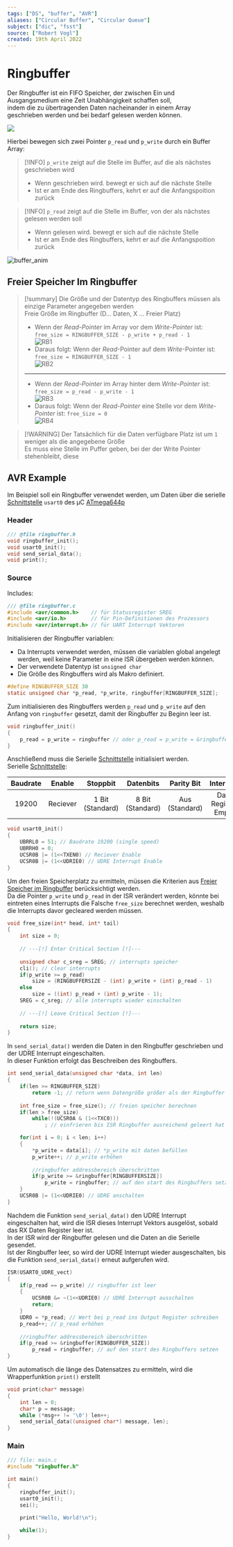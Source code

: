 ```yaml
---
tags: ["DS", "buffer", "AVR"]
aliases: ["Circular Buffer", "Circular Queue"]
subject: ["dic", "fsst"]
source: ["Robert Vogl"]
created: 19th April 2022
---
```


# Ringbuffer

Der Ringbuffer ist ein FIFO Speicher, der zwischen Ein und Ausgangsmedium eine Zeit Unabhängigkeit schaffen soll,  
indem die zu übertragenden Daten nacheinander in einem Array geschrieben werden und bei bedarf gelesen werden können.

![](assets/Circular_Buffer_Animation.gif)

Hierbei bewegen sich zwei Pointer `p_read` und `p_write` durch ein Buffer Array:

> [!INFO] `p_write` zeigt auf die Stelle im Buffer, auf die als nächstes geschrieben wird
> - Wenn geschrieben wird. bewegt er sich auf die nächste Stelle
> - Ist er am Ende des Ringbuffers, kehrt er auf die Anfangspoition zurück

> [!INFO] `p_read` zeigt auf die Stelle im Buffer, von der als nächstes gelesen werden soll
> - Wenn gelesen wird. bewegt er sich auf die nächste Stelle
> - Ist er am Ende des Ringbuffers, kehrt er auf die Anfangspoition zurück


![buffer_anim](assets/buffer_anim.gif)

## Freier Speicher Im Ringbuffer

> [!summary] Die Größe und der Datentyp des Ringbuffers müssen als einzige Parameter angegeben werden  
> Freie Größe im Ringbuffer (D… Daten, X … Freier Platz)
> - Wenn der *Read-Pointer* im Array vor dem *Write-Pointer* ist: `free_size = RINGBUFFER_SIZE - p_write + p_read - 1`  
> ![RB1](assets/RB1.png)
> - Daraus folgt: Wenn der *Read*-Pointer auf dem *Write*-Pointer ist: `free_size = RINGBUFFER_SIZE - 1`  
> ![RB2](assets/RB2.png)
> ---
> - Wenn der *Read-Pointer* im Array hinter dem *Write-Pointer* ist: `free_size = p_read - p_write - 1`  
> ![RB3](assets/RB3.png)
> - Daraus folgt: Wenn der *Read-Pointer* eine Stelle vor dem *Write-Pointer* ist: `free_Size = 0`  
> ![RB4](assets/RB4.png)

> [!WARNING] Der Tatsächlich für die Daten verfügbare Platz ist um `1` weniger als die angegebene Größe  
> Es muss eine Stelle im Puffer geben, bei der der Write Pointer stehenbleibt, diese 

## AVR Example

Im Beispiel soll ein Ringbuffer verwendet werden, um Daten über die serielle [Schnittstelle]({MOC}%20Schnittstellen.md) `usart0` des µC [ATmega644p](AVR%20ATmega644p.md)

### Header

```c
/// @file ringbuffer.h
void ringbuffer_init();
void usart0_init();
void send_serial_data();
void print();
```

### Source

Includes:
```c
/// @file ringbuffer.c
#include <avr/common.h>    // für Statusregister SREG
#include <avr/io.h>        // für Pin-Definitionen des Prozessors
#include <avr/interrupt.h> // für UART Interrupt Vektoren
```
Initialisieren der Ringbuffer variablen:
- Da Interrupts verwendet werden, müssen die variablen global angelegt werden, weil keine Parameter in eine ISR übergeben werden können.
- Der verwendete Datentyp ist `unsigned char`
- Die Größe des Ringbuffers wird als Makro definiert.
```c
#define RINGBUFFER_SIZE 30
static unsigned char *p_read, *p_write, ringbuffer[RINGBUFFER_SIZE];
```
Zum initialisieren des Ringbuffers werden `p_read` und `p_write` auf den Anfang von `ringbuffer` gesetzt, damit der Ringbuffer zu Beginn leer ist.
```c
void ringbuffer_init()
{
	p_read = p_write = ringbuffer // oder p_read = p_write = &ringbuffer[0]
}
```
Anschließend muss die Serielle [Schnittstelle]({MOC}%20Schnittstellen.md) initialisiert werden.  
Serielle [Schnittstelle]({MOC}%20Schnittstellen.md):

| Baudrate |  Enable  |       Stoppbit        |       Datenbits       |     Parity Bit      |      Interrupt      |           Mode            |
|:--------:|:--------:|:---------------------:|:---------------------:|:-------------------:|:-------------------:|:-------------------------:|
|  19200   | Reciever | 1 Bit <br> (Standard) | 8 Bit <br> (Standard) | Aus <br> (Standard) | Data Register Empty | Asynchron <br> (Standard) |

```c
void usart0_init()
{
	UBRRL0 = 51; // Baudrate 19200 (single speed)
	UBRRH0 = 0;
	UCSR0B |= (1<<TXEN0) // Reciever Enable
	UCSR0B |= (1<<UDRIE0) // UDRE Interrupt Enable
}
```

Um den freien Speicherplatz zu ermitteln, müssen die Kriterien aus [Freier Speicher im Ringbuffer](#Freier%20Speicher%20im%20Ringbuffer) berücksichtigt werden.  
Da die Pointer `p_write` und `p_read` in der ISR verändert werden, könnte bei eintreten eines Interrupts die Falsche `free_size` berechnet werden, weshalb die Interrupts davor gecleared werden müssen.
```c
void free_size(int* head, int* tail)
{
	int size = 0;
	
	// ---[!] Enter Critical Section [!]---
	
	unsigned char c_sreg = SREG; // interrupts speicher
	cli(); // clear interrupts
	if(p_write >= p_read)
		size = (RINGBUFFERSIZE - (int) p_write + (int) p_read - 1)
	else
		size = ((int) p_read + (int) p_write - 1);
	SREG = c_sreg; // alle interrupts wieder einschalten
	
	// ---[!] Leave Critical Section [!]---
	
	return size;
}
```

In `send_serial_data()` werden die Daten in den Ringbuffer geschrieben und der UDRE Interrupt eingeschalten.  
In dieser Funktion erfolgt das Beschreiben des Ringbuffers.
```c
int send_serial_data(unsigned char *data, int len)
{
	if(len >= RINGBUFFER_SIZE)
		return -1; // return wenn Datengröße größer als der Ringbuffer ist
		
	int free_size = free_size(); // freien speicher berechnen
	if(len > free_size)
		while(!(UCSR0A & (1<<TXC0)))
			; // einfrieren bis ISR Ringbuffer ausreichend geleert hat

	for(int i = 0; i < len; i++)
	{
		*p_write = data[i]; // *p_write mit daten befüllen
		p_write++; // p_write erhöhen
		
		//ringbuffer addressbereich überschritten
		if(p_write >= &ringbuffer[RINGBUFFERSIZE])
			p_write = ringbuffer; // auf den start des Ringbuffers setzen
	}
	UCSR0B |= (1<<UDRIE0) // UDRE anschalten
}
```

Nachdem die Funktion `send_serial_data()` den UDRE Interrupt eingeschalten hat, wird die ISR dieses Interrupt Vektors ausgelöst, sobald das RX Daten Register leer ist.  
In der ISR wird der Ringbuffer gelesen und die Daten an die Serielle gesendet.  
Ist der Ringbuffer leer, so wird der UDRE Interrupt wieder ausgeschalten, bis die Funktion `send_serial_data()` erneut aufgerufen wird.

```c
ISR(USART0_UDRE_vect)
{
	if(p_read == p_write) // ringbuffer ist leer
	{
		UCSR0B &= ~(1<<UDRIE0) // UDRE Interrupt ausschalten
		return;
	}
	UDR0 = *p_read; // Wert bei p_read ins Output Register schreiben
	p_read++; // p_read erhöhen
	
	//ringbuffer addressbereich überschritten
	if(p_read >= &ringbuffer[RINGBUFFER_SIZE]) 
		p_read = ringbuffer; // auf den start des Ringbuffers setzen
}
```

Um automatisch die länge des Datensatzes zu ermitteln, wird die Wrapperfunktion `print()` erstellt
```c
void print(char* message)
{
	int len = 0;
	char* p = message;
	while (*msg++ != '\0') len++;
	send_serial_data((unsigned char*) message, len);
}
```

### Main

```c
/// file: main.c
#include "ringbuffer.h"

int main()
{
	ringbuffer_init();
	usart0_init();
	sei();

	print("Hello, World!\n");
	
	while(1);
}

```
